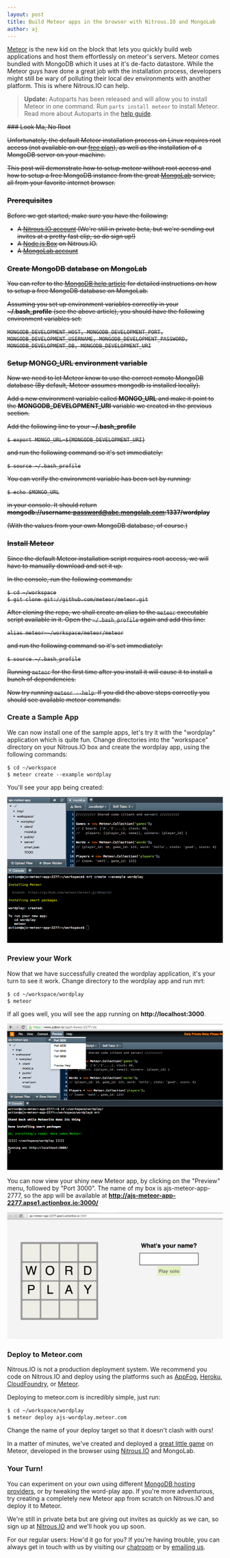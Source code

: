 ```yaml
---
layout: post
title: Build Meteor apps in the browser with Nitrous.IO and MongoLab
author: aj
---
```


[Meteor](http://meteor.com) is the new kid on the block that lets you quickly build web applications and host them effortlessly on meteor's servers. Meteor comes bundled with MongoDB which it uses at it's de-facto datastore. While the Meteor guys have done a great job with the installation process, developers might still be wary of polluting their local dev environments with another platform. This is where Nitrous.IO can help.

> **Update:** Autoparts has been released and will allow you to install Meteor in one command. Run `parts install meteor` to install Meteor. Read more about Autoparts in the [help guide](http://help.nitrous.io/autoparts/).

<s>
### Look Ma, No Root

Unfortunately, the default Meteor installation process on Linux requires root access (not available on our [free plan](https://www.nitrous.io/pricing)), as well as the installation of a MongoDB server on your machine.<!--break-->

This post will demonstrate how to setup meteor without root access and how to setup a free MongoDB instance from the great [MongoLab](http://mongolab.com) service, all from your favorite internet browser.

### Prerequisites

Before we get started, make sure you have the following:

* A [Nitrous.IO account](https://www.nitrous.io/) (We're still in private
  beta, but we're sending out invites at a pretty fast clip, so do sign
  up!)
* A [Node.js Box](http://help.nitrous.io/box-new/) on Nitrous.IO.
* A [MongoLab account](https://mongolab.com/)

### Create MongoDB database on MongoLab

You can refer to the [MongoDB help article](http://help.nitrous.io/mongodb/) for detailed instructions on how to setup a free MongoDB database on MongoLab.

Assuming you set up environment variables correctly in your **~/.bash_profile**  (see the above article), you should have the following environment variables set:

    MONGODB_DEVELOPMENT_HOST, MONGODB_DEVELOPMENT_PORT,
    MONGODB_DEVELOPMENT_USERNAME, MONGODB_DEVELOPMENT_PASSWORD,
    MONGODB_DEVELOPMENT_DB, MONGODB_DEVELOPMENT_URI

### Setup MONGO_URL environment variable

Now we need to let Meteor know to use the correct remote MongoDB database (By default, Meteor assumes mongodb is installed locally).

Add a new environment variable called **MONGO_URL** and make it point to the **MONGODB_DEVELOPMENT_URI** variable we created in the previous section.

Add the following line to your **~/.bash_profile**

    $ export MONGO_URL=${MONGODB_DEVELOPMENT_URI}

and run the following command so it's set immediately:

    $ source ~/.bash_profile

You can verify the environment variable has been set by running:

    $ echo $MONGO_URL

in your console. It should return **mongodb://username:password@abc.mongolab.com:1337/wordplay**

(With the values from your own MongoDB database, of course.)

### Install Meteor

Since the default Meteor installation script requires root access, we will have to manually download and set it up.

In the console, run the following commands:

    $ cd ~/workspace
    $ git clone git://github.com/meteor/meteor.git

After cloning the repo, we shall create an alias to the `meteor` executable script available in it. Open the `~/.bash_profile` again and add this line:

    alias meteor=~/workspace/meteor/meteor

and run the following command so it's set immediately:

    $ source ~/.bash_profile

Running `meteor` for the first time after you install it will cause it
to install a bunch of dependencies.

Now try running `meteor --help`. If you did the above steps correctly you should see available meteor commands.
</s>

### Create a Sample App

We can now install one of the sample apps, let's try it with the "wordplay" application which is quite fun. Change directories into the "workspace" directory on your Nitrous.IO box and create the wordplay app, using the following commands:

    $ cd ~/workspace
    $ meteor create --example wordplay

You'll see your app being created:

![Create Meteor App](/images/meteor-create-app.png)

### Preview your Work

Now that we have successfully created the wordplay application, it's your turn to see it work. Change directory to the wordplay app and run mrt:

    $ cd ~/workspace/wordplay
    $ meteor

If all goes well, you will see the app running on **http://localhost:3000**.

![Preview Meteor App](/images/meteor-preview.png)

You can now view your shiny new Meteor app, by clicking on the "Preview" menu, followed by "Port 3000". The name of my box is ajs-meteor-app-2777, so the app will be available at **http://ajs-meteor-app-2277.apse1.actionbox.io:3000/**

![Preview Meteor Result](/images/meteor-preview-result.png)

### Deploy to Meteor.com

<p class="note">Nitrous.IO is not a production deployment system. We recommend you code on Nitrous.IO and deploy using the platforms such as <a href="http://appfog.com">AppFog</a>, <a href="http://heroku.com">Heroku</a>, <a href ="http://cloudfoundry.com">CloudFoundry</a>, or <a href="http://meteor.com">Meteor</a>.</p>

Deploying to meteor.com is incredibly simple, just run:

    $ cd ~/workspace/wordplay
    $ meteor deploy ajs-wordplay.meteor.com

<p class="alert">Change the name of your deploy target so that it doesn't clash with ours!</p>

In a matter of minutes, we've created and deployed a [great little game](http://ajs-word-play.meteor.com/) on Meteor, developed in the browser using [Nitrous.IO](https://www.nitrous.io/) and MongoLab.

### Your Turn!

You can experiment on your own using different [MongoDB hosting providers](https://www.mongohq.com/home), or by tweaking the word-play app. If you're more adventurous, try creating a completely new Meteor app from scratch on Nitrous.IO and deploy it to Meteor.

We're still in private beta but are giving out invites as quickly as we can, so sign up at [Nitrous.IO](https://www.nitrous.io/) and we'll hook you up soon.

For our regular users: How'd it go for you? If you're having trouble, you can always get in touch with us by visiting our [chatroom](https://www.nitrous.io/chat) or by [emailing us](mailto:support@nitrous.io).
